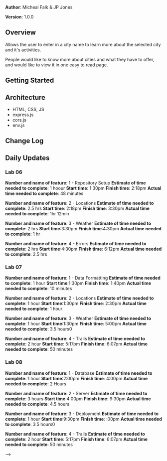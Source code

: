 **Author**: Micheal Falk &amp; JP Jones

**Version**: 1.0.0

## Overview

Allows the user to enter in a city name to learn more about the selected city and it's activities.

People would like to know more about cities and what they have to offer, and would like to view it in one easy to read page.

## Getting Started
<!-- What are the steps that a user must take in order to build this app on their own machine and get it running? -->

## Architecture

+ HTML, CSS, JS
+ express.js
+ cors.js
+ env.js
<!-- Provide a detailed description of the application design. What technologies (languages, libraries, etc) you're using, and any other relevant design information. -->

## Change Log
<!-- Use this area to document the iterative changes made to your application as each feature is successfully implemented. Use time stamps. Here's an examples:

01-01-2001 4:59pm - Application now has a fully-functional express server, with a GET route for the location resource.

## Credits and Collaborations
<!-- Give credit (and a link) to other people or resources that helped you build this application. -->

## Daily Updates

### Lab 06

**Number and name of feature**: 1 - Repository Setup
**Estimate of time needed to complete**: 1 hoour
**Start time**: 1:30pm
**Finish time**: 2:18pm
**Actual time needed to complete**: 48 minutes

**Number and name of feature**: 2 - Locations
**Estimate of time needed to complete**: 2.5 hrs
**Start time**: 2:18pm
**Finish time**: 3:30pm
**Actual time needed to complete**: 1hr 12min

**Number and name of feature**: 3 - Weather
**Estimate of time needed to complete**: 2 hrs
**Start time**:3:30pm
**Finish time**:4:30pm
**Actual time needed to complete**: 1 hr

**Number and name of feature**: 4 - Errors
**Estimate of time needed to complete**: 2 hrs
**Start time**:4:30pm
**Finish time**: 6:12pm
**Actual time needed to complete**: 2.5 hrs

### Lab 07

**Number and name of feature**: 1 - Data Formatting
**Estimate of time needed to complete**: 1 hour
**Start time**:1:30pm
**Finish time**: 1:40pm
**Actual time needed to complete**: 10 minutes

**Number and name of feature**: 2 - Locations
**Estimate of time needed to complete**: 1 hour
**Start time**:1:30pm
**Finish time**: 2:30pm
**Actual time needed to complete**: 1 hour

**Number and name of feature**: 3 - Weather
**Estimate of time needed to complete**: 1 hour
**Start time**:1:30pm
**Finish time**: 5:00pm
**Actual time needed to complete**: 3.5 hours0

**Number and name of feature**: 4 - Trails
**Estimate of time needed to complete**: 2 hour
**Start time**: 5:17pm
**Finish time**: 6:07pm
**Actual time needed to complete**: 50 minutes

### Lab 08

**Number and name of feature**: 1 - Database
**Estimate of time needed to complete**: 1 hour
**Start time**:2:00pm
**Finish time**: 4:00pm
**Actual time needed to complete**: 2 Hours

**Number and name of feature**: 2 - Server
**Estimate of time needed to complete**: 3 hours
**Start time**:4:00pm
**Finish time**: 9:30pm
**Actual time needed to complete**: 4.5 hours

**Number and name of feature**: 3 - Deployment
**Estimate of time needed to complete**: 1 hour
**Start time**:9:30pm
**Finish time**: :00pm
**Actual time needed to complete**: 3.5 hours0

**Number and name of feature**: 4 - Trails
**Estimate of time needed to complete**: 2 hour
**Start time**: 5:17pm
**Finish time**: 6:07pm
**Actual time needed to complete**: 50 minutes

-->
